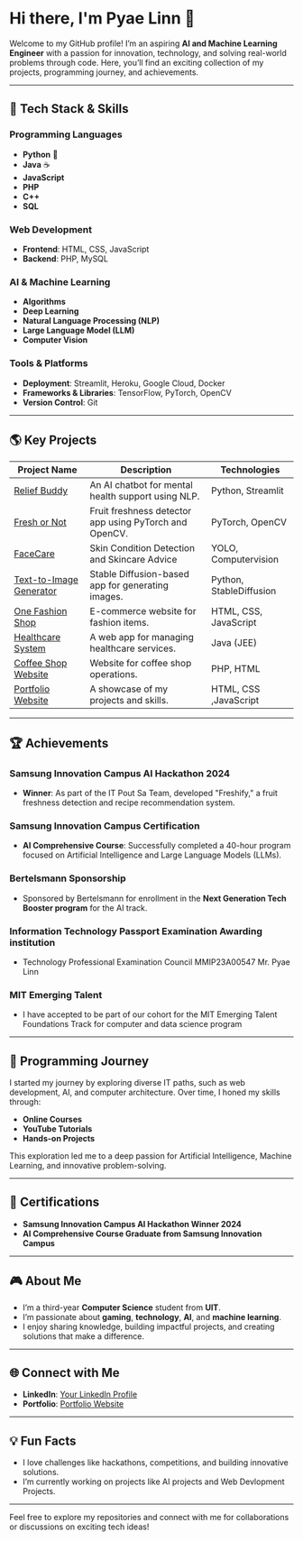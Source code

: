 # Hi there, I'm Pyae Linn 👋

Welcome to my GitHub profile! I’m an aspiring **AI and Machine Learning Engineer** with a passion for innovation, technology, and solving real-world problems through code. Here, you’ll find an exciting collection of my projects, programming journey, and achievements.

---

## 🔧 Tech Stack & Skills

### Programming Languages
- **Python** 🐍
- **Java** ☕
- **JavaScript**
- **PHP**
- **C++**
- **SQL**

### Web Development
- **Frontend**: HTML, CSS, JavaScript
- **Backend**: PHP, MySQL

### AI & Machine Learning
- **Algorithms**
- **Deep Learning**
- **Natural Language Processing (NLP)**
- **Large Language Model (LLM)**
- **Computer Vision**

### Tools & Platforms
- **Deployment**: Streamlit, Heroku, Google Cloud, Docker
- **Frameworks & Libraries**: TensorFlow, PyTorch, OpenCV
- **Version Control**: Git

---

## 🌎 Key Projects

| Project Name                                                                    | Description                                            | Technologies          |
| ------------------------------------------------------------------------------- | ------------------------------------------------------ | --------------------- |
| [Relief Buddy](https://reliefbuddy.streamlit.app/)                              | An AI chatbot for mental health support using NLP.     | Python, Streamlit     |
| [Fresh or Not](https://fresh-or-not.streamlit.app/)                             | Fruit freshness detector app using PyTorch and OpenCV. | PyTorch, OpenCV       |
| [FaceCare](http://facecare.streamlit.app/)                                      |Skin Condition Detection and Skincare Advice            |  YOLO, Computervision |
| [Text-to-Image Generator](https://github.com/PyaeLinn01/Text-to-Image-Generator)             | Stable Diffusion-based app for generating images.      |Python, StableDiffusion|
|[One Fashion Shop](https://pyaelinn01.github.io/One-Fashion-Shop-Website-Design/)| E-commerce website for fashion items.                  | HTML, CSS, JavaScript |
| [Healthcare System](https://github.com/PyaeLinn01/HealthCare-System-JEE)        | A web app for managing healthcare services.            | Java (JEE)            |
| [Coffee Shop Website](https://github.com/PyaeLinn01/Coffee_Shop_Website)        | Website for coffee shop operations.                    | PHP, HTML             |
| [Portfolio Website](https://pyaelinn01.github.io/Portfolio/)                    | A showcase of my projects and skills.                  | HTML, CSS ,JavaScript |

---

## 🏆 Achievements

### Samsung Innovation Campus AI Hackathon 2024
- **Winner**: As part of the IT Pout Sa Team, developed "Freshify," a fruit freshness detection and recipe recommendation system.

### Samsung Innovation Campus Certification
- **AI Comprehensive Course**: Successfully completed a 40-hour program focused on Artificial Intelligence and Large Language Models (LLMs).

### Bertelsmann Sponsorship
- Sponsored by Bertelsmann for enrollment in the **Next Generation Tech Booster program** for the AI track.

###  Information Technology Passport Examination Awarding institution
-  Technology Professional Examination Council 
MMIP23A00547 Mr. Pyae Linn

### MIT Emerging Talent
- I have accepted to be part of our cohort for the MIT Emerging Talent Foundations Track for computer and data science program
---

## 🔬 Programming Journey

I started my journey by exploring diverse IT paths, such as web development, AI, and computer architecture. Over time, I honed my skills through:
- **Online Courses**
- **YouTube Tutorials**
- **Hands-on Projects**

This exploration led me to a deep passion for Artificial Intelligence, Machine Learning, and innovative problem-solving.

---

## 🚀 Certifications
- **Samsung Innovation Campus AI Hackathon Winner 2024**
- **AI Comprehensive Course Graduate from Samsung Innovation Campus**

---

## 🎮 About Me

- I’m a third-year **Computer Science** student from **UIT**.
- I’m passionate about **gaming**, **technology**, **AI**, and **machine learning**.
- I enjoy sharing knowledge, building impactful projects, and creating solutions that make a difference.

---

## 🌐 Connect with Me

- **LinkedIn**: [Your LinkedIn Profile](https://www.linkedin.com/in/pyae-linn-2419a62a4/)
- **Portfolio**: [Portfolio Website](https://pyaelinn01.github.io/Portfolio/)
---

## 💡 Fun Facts

- I love challenges like hackathons, competitions, and building innovative solutions.
- I’m currently working on projects like AI projects and Web Devlopment Projects.

---

Feel free to explore my repositories and connect with me for collaborations or discussions on exciting tech ideas!

